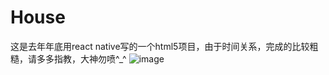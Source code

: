 # House
这是去年年底用react native写的一个html5项目，由于时间关系，完成的比较粗糙，请多多指教，大神勿喷^_^
 ![image](https://github.com/DangrMiao/House/imgs/hang.jpg)
